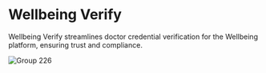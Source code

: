 # Wellbeing Verify
<p>Wellbeing Verify  streamlines doctor credential verification for the Wellbeing platform, ensuring trust and compliance.</p>

![Group 226](https://github.com/user-attachments/assets/cb1e7ce1-fe6e-4560-91ba-4d1eee2580ae)
